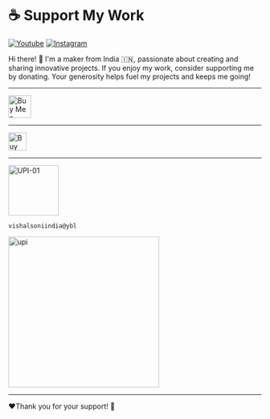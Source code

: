 <h1>☕ Support My Work</h1>

[![Youtube ](https://img.shields.io/badge/@ElectroDonut-YouTube-red)](https://vishalsoniindia.github.io/redirect-links/youtube-link.html)    [![Instagram ](https://img.shields.io/badge/@ElectroDonut-Instragram-8a3ab9)](https://vishalsoniindia.github.io/redirect-links/instagram-link.html)    

<p>
    Hi there! 👋 I'm a maker from India 🇮🇳, passionate about creating and sharing innovative projects.  
    If you enjoy my work, consider supporting me by donating. Your generosity helps fuel my projects and keeps me going!
</p>

---

<a href='https://ko-fi.com/N4N21536PR' target='_blank'><img height='36' style='border:0px;height:45px;' src='https://storage.ko-fi.com/cdn/kofi6.png?v=6' border='0' alt='Buy Me a Coffee at ko-fi.com' /></a><br/>

---

<a href='https://www.paypal.com/paypalme/vishalsoniindia' target='_blank'><img height='36' style='border:0px;height:36px;' src='https://www.paypalobjects.com/webstatic/en_AU/i/buttons/btn_paywith_primary_l.png?v=6' border='0' alt='Buy Me a Coffee at ko-fi.com' /></a><br/>

---
<img height="100" alt="UPI-01" src="https://github.com/user-attachments/assets/3d025bee-2d79-4ccd-a36c-ee90618eac69" />

```
vishalsoniindia@ybl
```

<img height="300" alt="upi" src="https://github.com/user-attachments/assets/6709c811-bf32-46b3-8126-d590d468dadd" />

---

<p>
❤️Thank you for your support! 🙏
</p>
